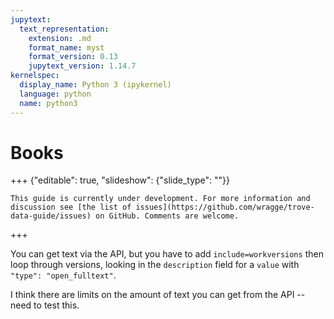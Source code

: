 ```yaml
---
jupytext:
  text_representation:
    extension: .md
    format_name: myst
    format_version: 0.13
    jupytext_version: 1.14.7
kernelspec:
  display_name: Python 3 (ipykernel)
  language: python
  name: python3
---
```


# Books

+++ {"editable": true, "slideshow": {"slide_type": ""}}

```{attention}
This guide is currently under development. For more information and discussion see [the list of issues](https://github.com/wragge/trove-data-guide/issues) on GitHub. Comments are welcome.
```

+++

You can get text via the API, but you have to add `include=workversions` then loop through versions, looking in the `description` field for a `value` with `"type": "open_fulltext"`.

I think there are limits on the amount of text you can get from the API -- need to test this.

```{code-cell} ipython3

```
